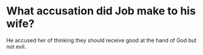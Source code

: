 # What accusation did Job make to his wife?

He accused her of thinking they should receive good at the hand of God but not evil.
